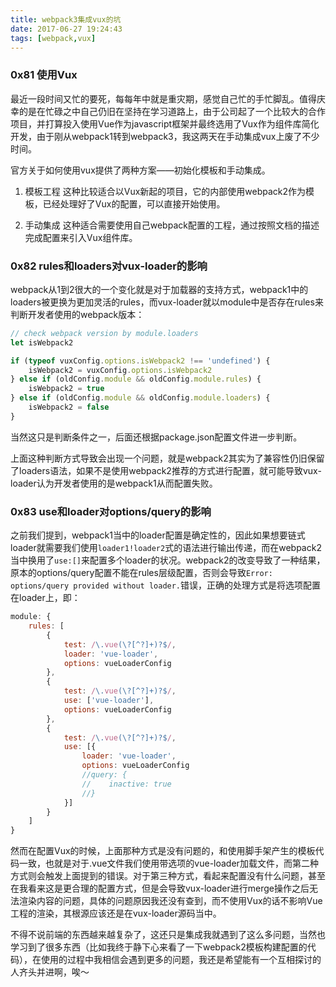 ```yaml
---
title: webpack3集成vux的坑
date: 2017-06-27 19:24:43
tags: [webpack,vux]
---
```


### 0x81 使用Vux

最近一段时间又忙的要死，每每年中就是重灾期，感觉自己忙的手忙脚乱。值得庆幸的是在忙碌之中自己仍旧在坚持在学习道路上，由于公司起了一个比较大的合作项目，并打算投入使用Vue作为javascript框架并最终选用了Vux作为组件库简化开发，由于刚从webpack1转到webpack3，我这两天在手动集成vux上废了不少时间。

官方关于如何使用vux提供了两种方案——初始化模板和手动集成。

1. 模板工程
    这种比较适合以Vux新起的项目，它的内部使用webpack2作为模板，已经处理好了Vux的配置，可以直接开始使用。

1. 手动集成
    这种适合需要使用自己webpack配置的工程，通过按照文档的描述完成配置来引入Vux组件库。

### 0x82 rules和loaders对vux-loader的影响

webpack从1到2很大的一个变化就是对于加载器的支持方式，webpack1中的loaders被更换为更加灵活的rules，而vux-loader就以module中是否存在rules来判断开发者使用的webpack版本：

```JavaScript
// check webpack version by module.loaders
let isWebpack2

if (typeof vuxConfig.options.isWebpack2 !== 'undefined') {
    isWebpack2 = vuxConfig.options.isWebpack2
} else if (oldConfig.module && oldConfig.module.rules) {
    isWebpack2 = true
} else if (oldConfig.module && oldConfig.module.loaders) {
    isWebpack2 = false
}
```

当然这只是判断条件之一，后面还根据package.json配置文件进一步判断。

上面这种判断方式导致会出现一个问题，就是webpack2其实为了兼容性仍旧保留了loaders语法，如果不是使用webpack2推荐的方式进行配置，就可能导致vux-loader认为开发者使用的是webpack1从而配置失败。

### 0x83 use和loader对options/query的影响

之前我们提到，webpack1当中的loader配置是确定性的，因此如果想要链式loader就需要我们使用`loader1!loader2`式的语法进行输出传递，而在webpack2当中换用了`use:[]`来配置多个loader的状况。webpack2的改变导致了一种结果，原本的options/query配置不能在rules层级配置，否则会导致`Error: options/query provided without loader.`错误，正确的处理方式是将选项配置在loader上，即：

```JavaScript
module: {
    rules: [
        {
            test: /\.vue(\?[^?]+)?$/,
            loader: 'vue-loader',
            options: vueLoaderConfig
        },
        {
            test: /\.vue(\?[^?]+)?$/,
            use: ['vue-loader'],
            options: vueLoaderConfig
        },
        {
            test: /\.vue(\?[^?]+)?$/,
            use: [{
                loader: 'vue-loader',
                options: vueLoaderConfig
                //query: {
                //    inactive: true
                //}
            }]
        }
    ]
}
```

然而在配置Vux的时候，上面那种方式是没有问题的，和使用脚手架产生的模板代码一致，也就是对于.vue文件我们使用带选项的vue-loader加载文件，而第二种方式则会触发上面提到的错误。对于第三种方式，看起来配置没有什么问题，甚至在我看来这是更合理的配置方式，但是会导致vux-loader进行merge操作之后无法渲染内容的问题，具体的问题原因我还没有查到，而不使用Vux的话不影响Vue工程的渲染，其根源应该还是在vux-loader源码当中。

不得不说前端的东西越来越复杂了，这还只是集成我就遇到了这么多问题，当然也学习到了很多东西（比如我终于静下心来看了一下webpack2模板构建配置的代码），在使用的过程中我相信会遇到更多的问题，我还是希望能有一个互相探讨的人齐头并进啊，唉～
